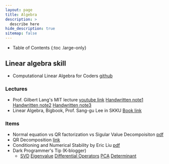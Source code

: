 ```yaml
---
layout: page
title: Algebra
description: >
  describe here
hide_description: true
sitemap: false
---
```


- Table of Contents
{:toc .large-only}

## Linear algebra skill
- Computational Linear Algebra for Coders [github](https://github.com/fastai/numerical-linear-algebra/blob/master/README.md)


### Lectures
- Prof. Gilbert Lang's MIT lecture [youtube link](https://www.youtube.com/playlist?list=PL49CF3715CB9EF31D) [Handwritten note1](/assets/notes/note_linalg_Lang_01.pdf) [Handwritten note2](/assets/notes/note_linalg_Lang_02.pdf) [Handwritten note3](/assets/notes/note_linalg_Lang_03.pdf)
- Linear Algebra, Bigbook, Prof. Sang-gu Lee in SKKU [Book link](http://matrix.skku.ac.kr/2015-Album/BigBook-LinearAlgebra-2015.pdf)

### Items
- Normal equation vs QR factorization vs Sigular Value Decompoisiton [pdf](/assets/notes/linear_algebra/cos323_f11_lecture09_svd.pdf)
- QR Decomposition [link](https://ko.wikipedia.org/wiki/QR_%EB%B6%84%ED%95%B4#%ED%95%98%EC%9A%B0%EC%8A%A4%ED%99%80%EB%8D%94_%EB%B0%A9%EB%B2%95)
- Conditioning and Numerical Stability by Eric Liu [pdf](/assets/notes/linear_algebra/conditioning_and_precision.pdf)
- Dark Programmer's Tip (K-blogger)
    + [SVD](https://darkpgmr.tistory.com/106?category=460967) [Eigenvalue](https://darkpgmr.tistory.com/105?category=460967) [Differential Operators](https://darkpgmr.tistory.com/132?category=460967) [PCA](https://darkpgmr.tistory.com/110?category=460967) [Determinant](https://darkpgmr.tistory.com/104?category=460967)